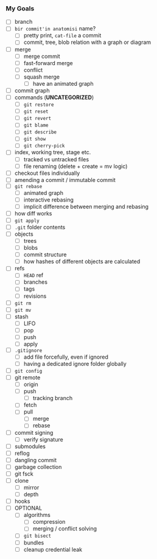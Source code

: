 ### My Goals

- [ ] branch
- [ ] `bir commit'in anatomisi` name?
    - [ ] pretty print, `cat-file` a commit
    - [ ] commit, tree, blob relation with a graph or diagram
- [ ] merge
    - [ ] merge commit
    - [ ] fast-forward merge
    - [ ] conflict
    - [ ] squash merge
        - [ ] have an animated graph
- [ ] commit graph
- [ ] commands (**UNCATEGORIZED**)
    - [ ] `git restore`
    - [ ] `git reset`
    - [ ] `git revert`
    - [ ] `git blame`
    - [ ] `git describe`
    - [ ] `git show`
    - [ ] `git cherry-pick`
- [ ] index, working tree, stage etc.
    - [ ] tracked vs untracked files
    - [ ] file renaming (delete + create = mv logic)
- [ ] checkout files individually
- [ ] amending a commit / immutable commit
- [ ] `git rebase`
    - [ ] animated graph
    - [ ] interactive rebasing
    - [ ] implicit difference between merging and rebasing
- [ ] how diff works
- [ ] `git apply`
- [ ] `.git` folder contents
- [ ] objects
    - [ ] trees
    - [ ] blobs
    - [ ] commit structure
    - [ ] how hashes of different objects are calculated
- [ ] refs
    - [ ] `HEAD` ref
    - [ ] branches
    - [ ] tags
    - [ ] revisions
- [ ] `git rm`
- [ ] `git mv`
- [ ] stash
    - [ ] LIFO
    - [ ] pop
    - [ ] push
    - [ ] apply
- [ ] `.gitignore`
    - [ ] add file forcefully, even if ignored
    - [ ] having a dedicated ignore folder globally
- [ ] `git config`
- [ ] git remote
    - [ ] origin
    - [ ] push
        - [ ] tracking branch
    - [ ] fetch
    - [ ] pull
        - [ ] merge
        - [ ] rebase
- [ ] commit signing
    - [ ] verify signature
- [ ] submodules
- [ ] reflog
- [ ] dangling commit
- [ ] garbage collection
- [ ] git fsck
- [ ] clone
    - [ ] mirror
    - [ ] depth
- [ ] hooks
- [ ] OPTIONAL
    - [ ] algorithms
        - [ ] compression
        - [ ] merging / conflict solving
    - [ ] `git bisect`
    - [ ] bundles
    - [ ] cleanup credential leak
